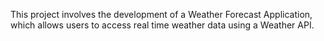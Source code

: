 This project involves the development of a Weather Forecast Application, which allows users to access real time weather data using a Weather API.
